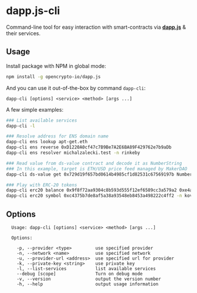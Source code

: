 # dapp.js-cli

Command-line tool for easy interaction with smart-contracts via [**dapp.js**](https://github.com/opencrypto-io/dapp.js) & their services.

## Usage

Install package with NPM in global mode:

```bash
npm install -g opencrypto-io/dapp.js
```

And you can use it out-of-the-box by command `dapp-cli`: 

```
dapp-cli [options] <service> <method> [args ...]
```

A few simple examples:
```bash
### List available services
dapp-cli -l

### Resolve address for ENS domain name
dapp-cli ens lookup apt-get.eth
dapp-cli ens reverse 0xD1220A0cf47c7B9Be7A2E6BA89F429762e7b9aDb
dapp-cli ens resolver michalzalecki.test -n rinkeby

### Read value from ds-value contract and decode it as NumberString
### In this example, target is ETH/USD price feed managed by MakerDAO
dapp-cli ds-value get 0x729d19f657bd0614b4985cf1d82531c67569197b NumberString

### Play with ERC-20 tokens
dapp-cli erc20 balance 0x9f8f72aa9304c8b593d555f12ef6589cc3a579a2 0xe4a8dfca175cdca4ae370f5b7aaff24bd1c9c8ef
dapp-cli erc20 symbol 0xc4375b7de8af5a38a93548eb8453a498222c4ff2 -n kovan
```

## Options

```
  Usage: dapp-cli [options] <service> <method> [args ...]

  Options:

    -p, --provider <type>         use specified provider
    -n, --network <name>          use specified network
    -u, --provider-url <address>  use specified url for provider
    -k, --private-key <string>    use private key
    -l, --list-services           list available services
    --debug [scope]               Turn on debug mode
    -v, --version                 output the version number
    -h, --help                    output usage information
```
